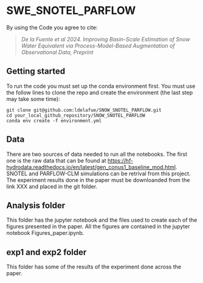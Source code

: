 # SWE_SNOTEL_PARFLOW
 
By using the Code you agree to cite:

> *De la Fuente et al 2024. Improving Basin-Scale Estimation of Snow Water Equivalent via Process-Model-Based Augmentation of Observational Data, Preprint*
 
## Getting started
To run the code you must set up the conda environment first. You must use the follow lines to clone the repo and create the environment (the last step may take some time):
```
git clone git@github.com:ldelafue/SNOW_SNOTEL_PARFLOW.git
cd your_local_github_repository/SNOW_SNOTEL_PARFLOW
conda env create -f environment.yml
```

## Data
There are two sources of data needed to run all the notebooks. The first one is the raw data that can be found at https://hf-hydrodata.readthedocs.io/en/latest/gen_conus1_baseline_mod.html. SNOTEL and PARFLOW-CLM simulations can be retrival from this project. 
The experiment results done in the paper must be downloanded from the link XXX and placed in the git folder.

## Analysis folder
This folder has the jupyter notebook and the files used to create each of the figures presented in the paper. All the figures are contained in the jupyter notebook Figures_paper.ipynb.

## exp1 and exp2 folder
This folder has some of the results of the experiment done across the paper.